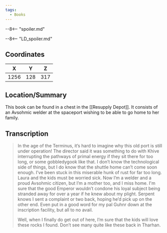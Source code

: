 ```yaml
---
tags:
  - Books
---
```


--8<-- "spoiler.md"

--8<-- "LD_spoiler.md"

## Coordinates
| **X** | **Y** | **Z** |
| :---: | :---: | :---: |
| 1256  |  128  |  317  |

## Location/Summary
This book can be found in a chest in the [[Resupply Depot]]. It consists of an Avsohmic welder at the spaceport wishing to be able to go home to her family.

## Transcription
> In the age of the Terminus, it’s hard to imagine why this old port is still under operation! The director said it was something to do with Khive interrupting the pathways of primal energy if they sit there for too long, or some gobbledygook like that. I don’t know the technological side of things, but I do know that the shuttle home can’t come soon enough. I’ve been stuck in this miserable hunk of rust for far too long. Laura and the kids must be worried sick. Now I’m a welder and a proud Avsohmic citizen, but I’m a mother too, and I miss home. I'm sure that the good Emperor wouldn’t condone his loyal subject being stranded away for over a year if he knew about my plight. Serpent knows I sent a complaint or two back, hoping he’d pick up on the other end. Even put in a good word for my pal Guhnr down at the inscription facility, but all to no avail.
>
> Well, when I finally do get out of here, I’m sure that the kids will love these rocks I found. Don’t see many quite like these back in Tharhan.

